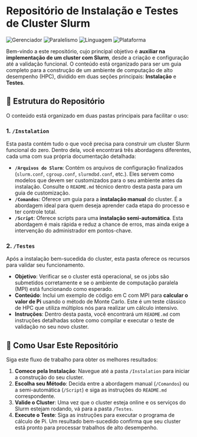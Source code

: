 # Repositório de Instalação e Testes de Cluster Slurm

![Gerenciador](https://img.shields.io/badge/Gerenciador-Slurm-blue.svg)
![Paralelismo](https://img.shields.io/badge/Paralelismo-Open%20MPI-orange.svg)
![Linguagem](https://img.shields.io/badge/Linguagem-C%20%7C%20Bash-yellow.svg)
![Plataforma](https://img.shields.io/badge/Plataforma-Linux-green.svg)

Bem-vindo a este repositório, cujo principal objetivo é **auxiliar na implementação de um cluster com Slurm**, desde a criação e configuração até a validação funcional. O conteúdo está organizado para ser um guia completo para a construção de um ambiente de computação de alto desempenho (HPC), dividido em duas seções principais: **Instalação** e **Testes**.

## 📁 Estrutura do Repositório

O conteúdo está organizado em duas pastas principais para facilitar o uso:

### 1. `/Instalation`
Esta pasta contém tudo o que você precisa para construir um cluster Slurm funcional do zero. Dentro dela, você encontrará três abordagens diferentes, cada uma com sua própria documentação detalhada:

* **`/Arquivos do Slurm`**: Contém os arquivos de configuração finalizados (`slurm.conf`, `cgroup.conf`, `slurmdbd.conf`, etc.). Eles servem como modelos que devem ser customizados para o seu ambiente antes da instalação. Consulte o `README.md` técnico dentro desta pasta para um guia de customização.
* **`/Comandos`**: Oferece um guia para a **instalação manual** do cluster. É a abordagem ideal para quem deseja aprender cada etapa do processo e ter controle total.
* **`/Script`**: Oferece scripts para uma **instalação semi-automática**. Esta abordagem é mais rápida e reduz a chance de erros, mas ainda exige a intervenção do administrador em pontos-chave.

### 2. `/Testes`
Após a instalação bem-sucedida do cluster, esta pasta oferece os recursos para validar seu funcionamento.

* **Objetivo**: Verificar se o cluster está operacional, se os jobs são submetidos corretamente e se o ambiente de computação paralela (MPI) está funcionando como esperado.
* **Conteúdo**: Inclui um exemplo de código em C com MPI para **calcular o valor de Pi** usando o método de Monte Carlo. Este é um teste clássico de HPC que utiliza múltiplos nós para realizar um cálculo intensivo.
* **Instruções**: Dentro desta pasta, você encontrará um `README.md` com instruções detalhadas sobre como compilar e executar o teste de validação no seu novo cluster.

## 🚀 Como Usar Este Repositório

Siga este fluxo de trabalho para obter os melhores resultados:

1.  **Comece pela Instalação**: Navegue até a pasta `/Instalation` para iniciar a construção do seu cluster.
2.  **Escolha seu Método**: Decida entre a abordagem manual (`/Comandos`) ou a semi-automática (`/Script`) e siga as instruções do `README.md` correspondente.
3.  **Valide o Cluster**: Uma vez que o cluster esteja online e os serviços do Slurm estejam rodando, vá para a pasta `/Testes`.
4.  **Execute o Teste**: Siga as instruções para executar o programa de cálculo de Pi. Um resultado bem-sucedido confirma que seu cluster está pronto para processar trabalhos de alto desempenho.
